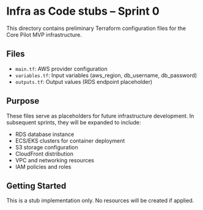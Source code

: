 # Infra as Code stubs – Sprint 0

This directory contains preliminary Terraform configuration files for the Core Pilot MVP infrastructure.

## Files

- `main.tf`: AWS provider configuration
- `variables.tf`: Input variables (aws_region, db_username, db_password)
- `outputs.tf`: Output values (RDS endpoint placeholder)

## Purpose

These files serve as placeholders for future infrastructure development. In subsequent sprints, 
they will be expanded to include:

- RDS database instance
- ECS/EKS clusters for container deployment
- S3 storage configuration
- CloudFront distribution
- VPC and networking resources
- IAM policies and roles

## Getting Started

This is a stub implementation only. No resources will be created if applied.